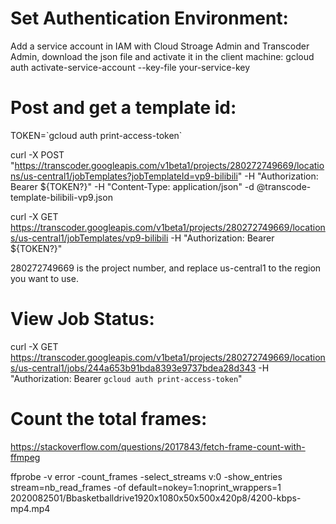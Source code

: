 # Set Authentication Environment:
Add a service account in IAM with Cloud Stroage Admin and Transcoder Admin, download the json file and activate it in the client machine:
gcloud auth activate-service-account --key-file your-service-key


# Post and get a template id:

TOKEN=\`gcloud auth print-access-token\`

curl -X POST "https://transcoder.googleapis.com/v1beta1/projects/280272749669/locations/us-central1/jobTemplates?jobTemplateId=vp9-bilibili" -H "Authorization: Bearer ${TOKEN?}" -H "Content-Type: application/json"  -d @transcode-template-bilibili-vp9.json

curl -X GET https://transcoder.googleapis.com/v1beta1/projects/280272749669/locations/us-central1/jobTemplates/vp9-bilibili -H "Authorization: Bearer ${TOKEN?}"

280272749669 is the project number, and replace us-central1 to the region you want to use.

# View Job Status:
curl -X GET https://transcoder.googleapis.com/v1beta1/projects/280272749669/locations/us-central1/jobs/244a653b91bda8393e9737bdea28d343 -H "Authorization: Bearer `gcloud auth print-access-token`"

# Count the total frames:
https://stackoverflow.com/questions/2017843/fetch-frame-count-with-ffmpeg

ffprobe -v error -count_frames -select_streams v:0  -show_entries stream=nb_read_frames -of default=nokey=1:noprint_wrappers=1 2020082501/Bbasketballdrive1920x1080x50x500x420p8/4200-kbps-mp4.mp4

